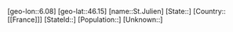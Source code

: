 ﻿---
location: [46.15,6.08]
mapzoom: [7,12] 
mapmarker: city 
type: City
tags:
- geo/City


SpocWebEntityId: 34466
isDeleted: false
confidential: public

---
[geo-lon::6.08]
[geo-lat::46.15]
[name::St.Julien]
[State::]
[Country::[[France]]]
[StateId::]
[Population::]
[Unknown::]

